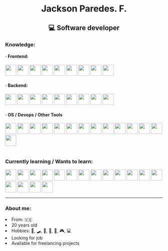<h1 align="center">Jackson Paredes. F.</h1>
<h2 align="center">💻 Software developer</h2>

<h3>Knowledge:</h3>

<h4>· Frontend: </h4>
<div>
 <img height="35px" src="https://cdn.jsdelivr.net/gh/devicons/devicon/icons/javascript/javascript-original.svg" />
 <img height="35px" src="https://cdn.jsdelivr.net/gh/devicons/devicon/icons/react/react-original.svg" />
 <img height="35px" src="https://cdn.jsdelivr.net/gh/devicons/devicon/icons/materialui/materialui-original.svg" />
    
 <img height="35px" src="https://cdn.jsdelivr.net/gh/devicons/devicon/icons/html5/html5-original.svg" />
 <img height="35px" src="https://cdn.jsdelivr.net/gh/devicons/devicon/icons/css3/css3-original.svg" />
     <img height="35px" src="https://cdn.jsdelivr.net/gh/devicons/devicon/icons/sass/sass-original.svg" />
     <img height="35px" src="https://cdn.jsdelivr.net/gh/devicons/devicon/icons/bootstrap/bootstrap-plain.svg" />
     <img height="35px" src="https://cdn.jsdelivr.net/gh/devicons/devicon/icons/tailwindcss/tailwindcss-plain.svg" />
     <img height="35px" src="https://cdn.jsdelivr.net/gh/devicons/devicon/icons/bulma/bulma-plain.svg" />
</div>

<h4>· Backend:</h4>
<div>
     <img height="35px" src="https://cdn.jsdelivr.net/gh/devicons/devicon/icons/python/python-original.svg" />
    <img height="35px" src="https://cdn.jsdelivr.net/gh/devicons/devicon/icons/bash/bash-original.svg" />
     <img height="35px" src="https://cdn.jsdelivr.net/gh/devicons/devicon/icons/nodejs/nodejs-plain.svg" />
     <img height="35px" src="https://cdn.jsdelivr.net/gh/devicons/devicon/icons/express/express-original.svg" />
     <img height="35px" src="https://cdn.jsdelivr.net/gh/devicons/devicon/icons/nextjs/nextjs-original.svg" />
     <img height="35px" src="https://cdn.jsdelivr.net/gh/devicons/devicon/icons/apache/apache-original.svg" />
     <img height="35px" src="https://cdn.jsdelivr.net/gh/devicons/devicon/icons/mysql/mysql-original.svg" />
     <img height="35px" src="https://cdn.jsdelivr.net/gh/devicons/devicon/icons/postgresql/postgresql-original.svg" />
     <img height="35px" src="https://cdn.jsdelivr.net/gh/devicons/devicon/icons/mongodb/mongodb-original.svg" />
</div>

<h4>· OS / Devops / Other Tools </h4>
<div>
     <img height="35px" src="https://cdn.jsdelivr.net/gh/devicons/devicon/icons/linux/linux-original.svg" />
     <img height="35px" src="https://cdn.jsdelivr.net/gh/devicons/devicon/icons/git/git-original.svg" />
     <img height="35px" src="https://cdn.jsdelivr.net/gh/devicons/devicon/icons/vscode/vscode-original.svg" />
     <img height="35px" src="https://cdn.jsdelivr.net/gh/devicons/devicon/icons/npm/npm-original-wordmark.svg" />
     <img height="35px" src="https://cdn.jsdelivr.net/gh/devicons/devicon/icons/yarn/yarn-original.svg" />
     <img height="35px" src="https://cdn.jsdelivr.net/gh/devicons/devicon/icons/vim/vim-original.svg" />
     <img height="35px" src="https://cdn.jsdelivr.net/gh/devicons/devicon/icons/filezilla/filezilla-plain.svg" />
     <img height="35px" src="https://cdn.jsdelivr.net/gh/devicons/devicon/icons/codepen/codepen-plain.svg" />
     <img height="35px" src="https://cdn.jsdelivr.net/gh/devicons/devicon/icons/pycharm/pycharm-original.svg" />
     <img height="35px" src="https://cdn.jsdelivr.net/gh/devicons/devicon/icons/markdown/markdown-original.svg" />
     <img height="35px"  src="https://cdn.jsdelivr.net/gh/devicons/devicon/icons/raspberrypi/raspberrypi-original.svg" />
     <img height="35px" src="https://cdn.jsdelivr.net/gh/devicons/devicon/icons/windows8/windows8-original.svg" />
     <img height="35px" src="https://cdn.jsdelivr.net/gh/devicons/devicon/icons/ubuntu/ubuntu-plain.svg" />
     <img height="35px" src="https://cdn.jsdelivr.net/gh/devicons/devicon/icons/trello/trello-plain.svg" />
</div>
<br />


<h3>Currently learning / Wants to learn:</h3>
<div>
     <img height="35px" src="https://cdn.jsdelivr.net/gh/devicons/devicon/icons/go/go-original.svg" />
     <img height="35px" src="https://cdn.jsdelivr.net/gh/devicons/devicon/icons/rust/rust-plain.svg" />
     <img height="35px" src="https://cdn.jsdelivr.net/gh/devicons/devicon/icons/c/c-original.svg" />
     <img height="35px" src="https://cdn.jsdelivr.net/gh/devicons/devicon/icons/cplusplus/cplusplus-original.svg" />
     <img height="35px" src="https://cdn.jsdelivr.net/gh/devicons/devicon/icons/ruby/ruby-original.svg" />
     <img height="35px" src="https://cdn.jsdelivr.net/gh/devicons/devicon/icons/php/php-original.svg" />
     <img  height="35px"  src="https://cdn.jsdelivr.net/gh/devicons/devicon/icons/typescript/typescript-original.svg" />
     <img height="35px" src="https://cdn.jsdelivr.net/gh/devicons/devicon/icons/denojs/denojs-original.svg" />
     <img height="35px"  src="https://cdn.jsdelivr.net/gh/devicons/devicon/icons/electron/electron-original.svg" />
     <img height="35px"  src="https://cdn.jsdelivr.net/gh/devicons/devicon/icons/socketio/socketio-original.svg" />
     <img  height="35px" src="https://cdn.jsdelivr.net/gh/devicons/devicon/icons/webpack/webpack-original.svg" />
     <img  height="35px" src="https://cdn.jsdelivr.net/gh/devicons/devicon/icons/flutter/flutter-original.svg" />
     <img height="35px" src="https://cdn.jsdelivr.net/gh/devicons/devicon/icons/graphql/graphql-plain.svg" />
     <img  height="35px" src="https://cdn.jsdelivr.net/gh/devicons/devicon/icons/firebase/firebase-plain.svg" />
     <img  height="35px" src="https://cdn.jsdelivr.net/gh/devicons/devicon/icons/couchdb/couchdb-original.svg" />
     <img  height="35px" src="https://cdn.jsdelivr.net/gh/devicons/devicon/icons/redis/redis-original.svg" />
     <img  height="35px" src="https://cdn.jsdelivr.net/gh/devicons/devicon/icons/rocksdb/rocksdb-plain.svg" />
</div>

<hr/>

<h3>About me:</h3>
<li>From: 🇻🇪</li>
<li>20 years old</li>
<li>Hobbies: 📝, 🛹, 🎨, 📐, 🎸, 🎮, 💻</li>
<li>Looking for job</li>
<li>Available for freelancing projects</li>
